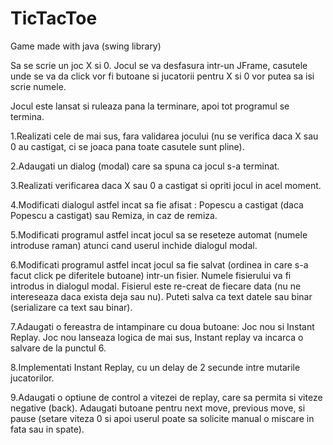 # TicTacToe
Game made with java (swing library)


Sa se scrie un joc X si 0. Jocul se va desfasura intr-un JFrame, casutele unde se va da click vor fi butoane si jucatorii pentru X si 0 vor putea sa isi scrie numele.

Jocul este lansat si ruleaza pana la terminare, apoi tot programul se termina.

1.Realizati cele de mai sus, fara validarea jocului (nu se verifica daca X sau 0 au castigat, ci se joaca pana toate casutele sunt pline).

2.Adaugati un dialog (modal) care sa spuna ca jocul s-a terminat.

3.Realizati verificarea daca X sau 0 a castigat si opriti jocul in acel moment.

4.Modificati dialogul astfel incat sa fie afisat : Popescu a castigat (daca Popescu a castigat) sau Remiza, in caz de remiza.

5.Modificati programul astfel incat jocul sa se reseteze automat (numele introduse raman) atunci cand userul inchide dialogul modal.

6.Modificati programul astfel incat jocul sa fie salvat (ordinea in care s-a facut click pe diferitele butoane) intr-un fisier. Numele fisierului va fi introdus in dialogul modal. Fisierul este re-creat de fiecare data (nu ne intereseaza daca exista deja sau nu). Puteti salva ca text datele sau binar (serializare ca text sau binar).

7.Adaugati o fereastra de intampinare cu doua butoane: Joc nou si Instant Replay. Joc nou lanseaza logica de mai sus, Instant replay va incarca o salvare de la punctul 6.

8.Implementati Instant Replay, cu un delay de 2 secunde intre mutarile jucatorilor.

9.Adaugati o optiune de control a vitezei de replay, care sa permita si viteze negative (back). Adaugati butoane pentru next move, previous move, si pause (setare viteza 0 si apoi userul poate sa solicite manual o miscare in fata sau in spate).
